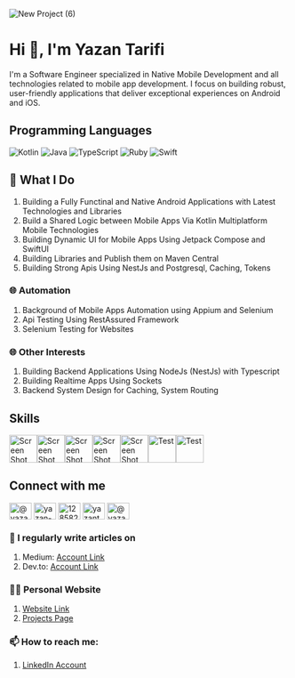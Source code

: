 ![New Project (6)](https://user-images.githubusercontent.com/29167110/199554964-5d0e913d-72da-4527-9ef4-68b90d0e2a95.png)

# Hi 👋, I'm Yazan Tarifi

I'm a Software Engineer specialized in Native Mobile Development and all technologies related to mobile app development. I focus on building robust, user-friendly applications that deliver exceptional experiences on Android and iOS.

## Programming Languages

![Kotlin](https://img.shields.io/badge/-Kotlin-000?&logo=Kotlin)
![Java](https://img.shields.io/badge/-Java-000?&logo=Java)
![TypeScript](https://img.shields.io/badge/-TypeScript-000?&logo=TypeScript)
![Ruby](https://img.shields.io/badge/-Ruby-000?&logo=Ruby)
![Swift](https://img.shields.io/badge/-Swift-000?&logo=Swift)

## 💼 What I Do
1. Building a Fully Functinal and Native Android Applications with Latest Technologies and Libraries
2. Build a Shared Logic between Mobile Apps Via Kotlin Multiplatform Mobile Technologies
3. Building Dynamic UI for Mobile Apps Using Jetpack Compose and SwiftUI
4. Building Libraries and Publish them on Maven Central
5. Building Strong Apis Using NestJs and Postgresql, Caching, Tokens

### 🌐 Automation
1. Background of Mobile Apps Automation using Appium and Selenium
2. Api Testing Using RestAssured Framework
3. Selenium Testing for Websites

### 🌐 Other Interests
1. Building Backend Applications Using NodeJs (NestJs) with Typescript
2. Building Realtime Apps Using Sockets
3. Backend System Design for Caching, System Routing

## Skills

<img width="50" height="50" alt="Screen Shot 2022-10-29 at 6 37 29 PM" src="https://user-images.githubusercontent.com/29167110/199557238-1f426397-0c50-4581-a801-9844778bdfef.png"><img width="50" height="50" alt="Screen Shot 2022-10-29 at 6 37 29 PM" src="https://user-images.githubusercontent.com/29167110/199558516-1a1156c8-083d-44eb-85e3-cece335ef61c.png"><img width="50" height="50" alt="Screen Shot 2022-10-29 at 6 37 29 PM" src="https://user-images.githubusercontent.com/29167110/199560827-4de13d7d-267b-4ec7-9afd-1685608d6d58.png"><img width="50" height="50" alt="Screen Shot 2022-10-29 at 6 37 29 PM" src="https://user-images.githubusercontent.com/29167110/199561666-b1d50c42-0e1f-4e53-a9f2-d08ff85b62a2.png"><img width="50" height="50" alt="Screen Shot 2022-10-29 at 6 37 29 PM" src="https://user-images.githubusercontent.com/29167110/199562082-ea7aa8ca-ef1c-46d5-852e-2739128a6ca5.png"><img width="50" height="50" alt="Test" src="https://user-images.githubusercontent.com/29167110/199563396-ca90bba0-2048-4c36-bda0-8c40f308429e.png"><img width="50" height="50" alt="Test" src="https://user-images.githubusercontent.com/29167110/199563587-f85e0d43-8f55-481b-ab67-5eaa5906f465.png">

## Connect with me
<p align="left">
<a href="https://dev.to/@yazan98" target="blank"><img align="center" src="https://raw.githubusercontent.com/rahuldkjain/github-profile-readme-generator/master/src/images/icons/Social/devto.svg" alt="@yazan98" height="30" width="40" /></a>
<a href="https://linkedin.com/in/yazan-tarifi-106282192" target="blank"><img align="center" src="https://raw.githubusercontent.com/rahuldkjain/github-profile-readme-generator/master/src/images/icons/Social/linked-in-alt.svg" alt="yazan-tarifi-106282192" height="30" width="40" /></a>
<a href="https://stackoverflow.com/users/12858222" target="blank"><img align="center" src="https://raw.githubusercontent.com/rahuldkjain/github-profile-readme-generator/master/src/images/icons/Social/stack-overflow.svg" alt="12858222" height="30" width="40" /></a>
<a href="https://dribbble.com/yazantarifi" target="blank"><img align="center" src="https://raw.githubusercontent.com/rahuldkjain/github-profile-readme-generator/master/src/images/icons/Social/dribbble.svg" alt="yazantarifi" height="30" width="40" /></a>
<a href="https://medium.com/@yazantarifi98" target="blank"><img align="center" src="https://raw.githubusercontent.com/rahuldkjain/github-profile-readme-generator/master/src/images/icons/Social/medium.svg" alt="@yazantarifi98" height="30" width="40" /></a>
</p>

### 📝 I regularly write articles on 
1. Medium: [Account Link](https://medium.com/@yazantarifi98)
2. Dev.to: [Account Link](https://dev.to/yazan98)

### 👨‍💻 **Personal Website**
  1. [Website Link](https://www.yazantarifi.com)
  2. [Projects Page](https://www.yazantarifi.com/#/projects)

### 📫 How to reach me:
  1. [LinkedIn Account](https://www.linkedin.com/in/yazan-tarifi-106282192/)

